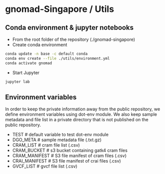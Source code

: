 # gnomad-Singapore / Utils

## Conda environment & jupyter notebooks

* From the root folder of the repository (./gnomad-singapore)
* Create conda environment

```sh
conda update -n base -c default conda
conda env create --file ./utils/environment.yml
conda activate gnomad
```

* Start Jupyter

```sh
jupyter lab
```

## Environment variables

In order to keep the private information away from the public repository, we define environment variables using dot-env module. We also keep sample metadata and file list in a private directory that is not published on the public repository.

* TEST # default variable to test dot-env module
* DGO_META # sample metadata file (.txt.gz)
* CRAM_LIST # cram file list (.csv)
* CRAM_BUCKET # s3 bucket containing gatk4 cram files
* CRAM_MANIFEST # S3 file manifest of cram files (.csv)
* CRAI_MANIFEST # S3 file manifest of crai files (.csv)
* GVCF_LIST # gvcf file list (.csv)
